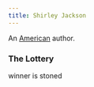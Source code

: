 ```yaml
---
title: Shirley Jackson
---
```


An [American](../index.html) author.

### The Lottery

winner is stoned
